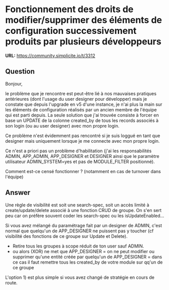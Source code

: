 # Fonctionnement des droits de modifier/supprimer des éléments de configuration successivement produits par plusieurs développeurs

**URL:** https://community.simplicite.io/t/3312

## Question
Bonjour,

le problème que je rencontre est peut-être lié à nos mauvaises pratiques antérieures (dont l'usage du user designer pour développer) mais je constate que depuis l'upgrade en v5 d'une instance, je n'ai plus la main sur les éléments de configuration réalisés par un ancien membre de l'équipe qui est parti depuis.
La seule solution que j'ai trouvée consiste à forcer en base un UPDATE de la colonne created_by de tous les records associés à son login (ou au user designer)  avec mon propre login.

Ce problème n'est évidemment pas rencontré si je suis loggué en tant que designer mais uniquement lorsque je me connecte avec mon propre login.

Ce n'est a priori pas un problème d'habilitation (j'ai les responsabilités  ADMIN, APP_ADMIN, APP_DESIGNER et DESIGNER ainsi que le paramètre utilisateur ADMIN_SYSTEM=yes et pas de MODULE_FILTER positionné).

Comment est-ce censé fonctionner ? (notamment en cas de turnover dans l'équipe)

## Answer
Une règle de visibilité est soit une search-spec, soit un accès limité à create/update/delete associé à une fonction CRUD de groupe. On s'en sert peu car on préfère souvent coder les search-spec ou les isUpdateEnabled...

Si vous avez mélangé du paramétrage fait par un designer de ADMIN, c'est normal que quelqu'un de APP_DESIGNER ne puissent pas y toucher (cf visibilité des fonctions de ce groupe sur Update et Delete).

- Retire tous les groupes à scope réduit de ton user sauf ADMIN. 
- ou alors (XOR) ne met que APP_DESIGNER = on ne peut modifier ou supprimer qu'une entité créée par quelqu'un de APP_DESIGNER = dans ce cas il faut remettre tous les created_by de votre module sur qq'un de ce groupe

L'option 1) est plus simple si vous avez changé de stratégie en cours de route.
